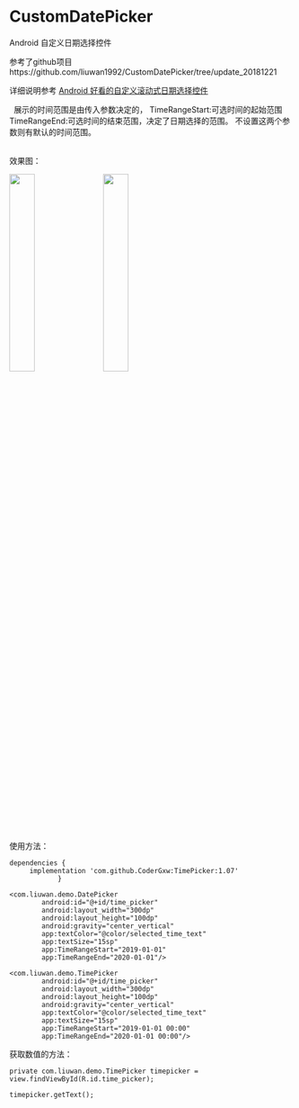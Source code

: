 # CustomDatePicker
Android 自定义日期选择控件

参考了github项目https://github.com/liuwan1992/CustomDatePicker/tree/update_20181221

详细说明参考 [Android 好看的自定义滚动式日期选择控件](https://blog.csdn.net/liuwan1992/article/details/52701475#comments)

&nbsp;
展示的时间范围是由传入参数决定的，
TimeRangeStart:可选时间的起始范围
TimeRangeEnd:可选时间的结束范围，决定了日期选择的范围。
不设置这两个参数则有默认的时间范围。


&nbsp;  
效果图：

<img src="https://raw.githubusercontent.com/liuwan1992/CustomDatePicker/update_20181221/CustomDatePicker1.png" width = 30% height = 30% />&nbsp;&nbsp;&nbsp;&nbsp;<img src="https://raw.githubusercontent.com/liuwan1992/CustomDatePicker/update_20181221/CustomDatePicker2.png" width = 30% height = 30% />

使用方法：

```
dependencies {
	 implementation 'com.github.CoderGxw:TimePicker:1.07'
	        }
```


```
<com.liuwan.demo.DatePicker
        android:id="@+id/time_picker"
        android:layout_width="300dp"
        android:layout_height="100dp"
        android:gravity="center_vertical"
        app:textColor="@color/selected_time_text"
        app:textSize="15sp"
        app:TimeRangeStart="2019-01-01"
        app:TimeRangeEnd="2020-01-01"/>
  ```

```
<com.liuwan.demo.TimePicker
        android:id="@+id/time_picker"
        android:layout_width="300dp"
        android:layout_height="100dp"
        android:gravity="center_vertical"
        app:textColor="@color/selected_time_text"
        app:textSize="15sp"
        app:TimeRangeStart="2019-01-01 00:00"
        app:TimeRangeEnd="2020-01-01 00:00"/>
  ```



获取数值的方法：
```
private com.liuwan.demo.TimePicker timepicker = view.findViewById(R.id.time_picker);

timepicker.getText();
```
